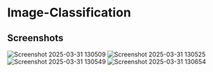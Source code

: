# Image-Classification

## Screenshots
![Screenshot 2025-03-31 130509](https://github.com/user-attachments/assets/a1f047fa-8607-48fb-adcd-821dfa5994d3)
![Screenshot 2025-03-31 130525](https://github.com/user-attachments/assets/fc9f4bac-929c-4067-9ca6-9c19bfd1f2f8)
![Screenshot 2025-03-31 130549](https://github.com/user-attachments/assets/52e76adc-e84b-4c7c-8f89-42c5e4e43846)
![Screenshot 2025-03-31 130654](https://github.com/user-attachments/assets/4d4bec36-e153-4657-a567-70743b331707)
